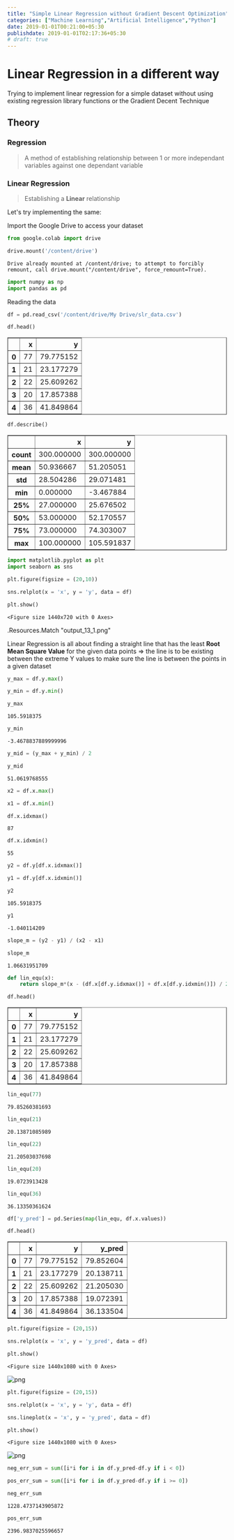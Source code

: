 ```yaml
---
title: "Simple Linear Regression without Gradient Descent Optimization"
categories: ["Machine Learning","Artificial Intelligence","Python"]
date: 2019-01-01T00:21:00+05:30
publishdate: 2019-01-01T02:17:36+05:30
# draft: true
---
```


# Linear Regression in a different way

Trying to implement linear regression for a simple dataset without using existing regression library functions or the Gradient Decent Technique

## Theory

### Regression

> A method of establishing relationship between 1 or more independant variables against one dependant variable

### Linear Regression

> Establishing a **Linear** relationship

Let's try implementing the same:

Import the Google Drive to access your dataset

```python
from google.colab import drive

drive.mount('/content/drive')
```

    Drive already mounted at /content/drive; to attempt to forcibly remount, call drive.mount("/content/drive", force_remount=True).

```python
import numpy as np
import pandas as pd
```

Reading the data


```python
df = pd.read_csv('/content/drive/My Drive/slr_data.csv')
```


```python
df.head()
```




<div>
<style scoped>
    .dataframe tbody tr th:only-of-type {
        vertical-align: middle;
    }

    .dataframe tbody tr th {
        vertical-align: top;
    }

    .dataframe thead th {
        text-align: right;
    }
</style>
<table border="1" class="dataframe">
  <thead>
    <tr style="text-align: right;">
      <th></th>
      <th>x</th>
      <th>y</th>
    </tr>
  </thead>
  <tbody>
    <tr>
      <th>0</th>
      <td>77</td>
      <td>79.775152</td>
    </tr>
    <tr>
      <th>1</th>
      <td>21</td>
      <td>23.177279</td>
    </tr>
    <tr>
      <th>2</th>
      <td>22</td>
      <td>25.609262</td>
    </tr>
    <tr>
      <th>3</th>
      <td>20</td>
      <td>17.857388</td>
    </tr>
    <tr>
      <th>4</th>
      <td>36</td>
      <td>41.849864</td>
    </tr>
  </tbody>
</table>
</div>




```python
df.describe()
```




<div>
<style scoped>
    .dataframe tbody tr th:only-of-type {
        vertical-align: middle;
    }

    .dataframe tbody tr th {
        vertical-align: top;
    }

    .dataframe thead th {
        text-align: right;
    }
</style>
<table border="1" class="dataframe">
  <thead>
    <tr style="text-align: right;">
      <th></th>
      <th>x</th>
      <th>y</th>
    </tr>
  </thead>
  <tbody>
    <tr>
      <th>count</th>
      <td>300.000000</td>
      <td>300.000000</td>
    </tr>
    <tr>
      <th>mean</th>
      <td>50.936667</td>
      <td>51.205051</td>
    </tr>
    <tr>
      <th>std</th>
      <td>28.504286</td>
      <td>29.071481</td>
    </tr>
    <tr>
      <th>min</th>
      <td>0.000000</td>
      <td>-3.467884</td>
    </tr>
    <tr>
      <th>25%</th>
      <td>27.000000</td>
      <td>25.676502</td>
    </tr>
    <tr>
      <th>50%</th>
      <td>53.000000</td>
      <td>52.170557</td>
    </tr>
    <tr>
      <th>75%</th>
      <td>73.000000</td>
      <td>74.303007</td>
    </tr>
    <tr>
      <th>max</th>
      <td>100.000000</td>
      <td>105.591837</td>
    </tr>
  </tbody>
</table>
</div>




```python
import matplotlib.pyplot as plt
import seaborn as sns
```


```python
plt.figure(figsize = (20,10))

sns.relplot(x = 'x', y = 'y', data = df)

plt.show()
```


    <Figure size 1440x720 with 0 Axes>


.Resources.Match "output_13_1.png"
<!-- ![png]({{ .Site.BaseURL }}img/{{ .Site.Params.output_13_1 }}) -->


Linear Regression is all about finding a straight line that has the least **Root Mean Square Value** for the given data points => the line is to be existing between the extreme Y values to make sure the line is  between the points in a given dataset


```python
y_max = df.y.max()
```


```python
y_min = df.y.min()
```


```python
y_max
```




    105.5918375




```python
y_min
```




    -3.4678837889999996




```python
y_mid = (y_max + y_min) / 2
```


```python
y_mid
```




    51.0619768555




```python
x2 = df.x.max()
```


```python
x1 = df.x.min()
```


```python
df.x.idxmax()
```




    87




```python
df.x.idxmin()
```




    55




```python
y2 = df.y[df.x.idxmax()]
```


```python
y1 = df.y[df.x.idxmin()]
```


```python
y2
```




    105.5918375




```python
y1
```




    -1.040114209




```python
slope_m = (y2 - y1) / (x2 - x1)
```


```python
slope_m
```




    1.06631951709




```python
def lin_equ(x):
    return slope_m*(x - (df.x[df.y.idxmax()] + df.x[df.y.idxmin()]) / 2) + (df.y[df.y.idxmax()] + df.y[df.y.idxmin()]) / 2
```


```python
df.head()
```




<div>
<style scoped>
    .dataframe tbody tr th:only-of-type {
        vertical-align: middle;
    }

    .dataframe tbody tr th {
        vertical-align: top;
    }

    .dataframe thead th {
        text-align: right;
    }
</style>
<table border="1" class="dataframe">
  <thead>
    <tr style="text-align: right;">
      <th></th>
      <th>x</th>
      <th>y</th>
    </tr>
  </thead>
  <tbody>
    <tr>
      <th>0</th>
      <td>77</td>
      <td>79.775152</td>
    </tr>
    <tr>
      <th>1</th>
      <td>21</td>
      <td>23.177279</td>
    </tr>
    <tr>
      <th>2</th>
      <td>22</td>
      <td>25.609262</td>
    </tr>
    <tr>
      <th>3</th>
      <td>20</td>
      <td>17.857388</td>
    </tr>
    <tr>
      <th>4</th>
      <td>36</td>
      <td>41.849864</td>
    </tr>
  </tbody>
</table>
</div>




```python
lin_equ(77)
```




    79.85260381693




```python
lin_equ(21)
```




    20.13871085989




```python
lin_equ(22)
```




    21.20503037698




```python
lin_equ(20)
```




    19.0723913428




```python
lin_equ(36)
```




    36.13350361624




```python
df['y_pred'] = pd.Series(map(lin_equ, df.x.values))
```


```python
df.head()
```




<div>
<style scoped>
    .dataframe tbody tr th:only-of-type {
        vertical-align: middle;
    }

    .dataframe tbody tr th {
        vertical-align: top;
    }

    .dataframe thead th {
        text-align: right;
    }
</style>
<table border="1" class="dataframe">
  <thead>
    <tr style="text-align: right;">
      <th></th>
      <th>x</th>
      <th>y</th>
      <th>y_pred</th>
    </tr>
  </thead>
  <tbody>
    <tr>
      <th>0</th>
      <td>77</td>
      <td>79.775152</td>
      <td>79.852604</td>
    </tr>
    <tr>
      <th>1</th>
      <td>21</td>
      <td>23.177279</td>
      <td>20.138711</td>
    </tr>
    <tr>
      <th>2</th>
      <td>22</td>
      <td>25.609262</td>
      <td>21.205030</td>
    </tr>
    <tr>
      <th>3</th>
      <td>20</td>
      <td>17.857388</td>
      <td>19.072391</td>
    </tr>
    <tr>
      <th>4</th>
      <td>36</td>
      <td>41.849864</td>
      <td>36.133504</td>
    </tr>
  </tbody>
</table>
</div>




```python
plt.figure(figsize = (20,15))

sns.relplot(x = 'x', y = 'y_pred', data = df)

plt.show()
```


    <Figure size 1440x1080 with 0 Axes>



![png](output_40_1.png)



```python
plt.figure(figsize = (20,15))

sns.relplot(x = 'x', y = 'y', data = df)

sns.lineplot(x = 'x', y = 'y_pred', data = df)

plt.show()
```


    <Figure size 1440x1080 with 0 Axes>



![png](output_41_1.png)



```python
neg_err_sum = sum([i*i for i in df.y_pred-df.y if i < 0])
```


```python
pos_err_sum = sum([i*i for i in df.y_pred-df.y if i >= 0])
```


```python
neg_err_sum
```




    1228.4737143905872




```python
pos_err_sum
```




    2396.9837025596657




```python

```
